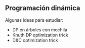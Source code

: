 ## Programación dinámica

Algunas ideas para estudiar:

- DP en árboles con mochila
- Knuth DP optimization trick
- D&C optimization trick
